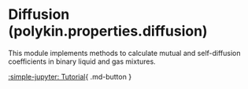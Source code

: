 # Diffusion (polykin.properties.diffusion)

This module implements methods to calculate mutual and self-diffusion coefficients in binary
liquid and gas mixtures.

[:simple-jupyter: Tutorial](../../../tutorials/diffusion_coefficients){ .md-button }
